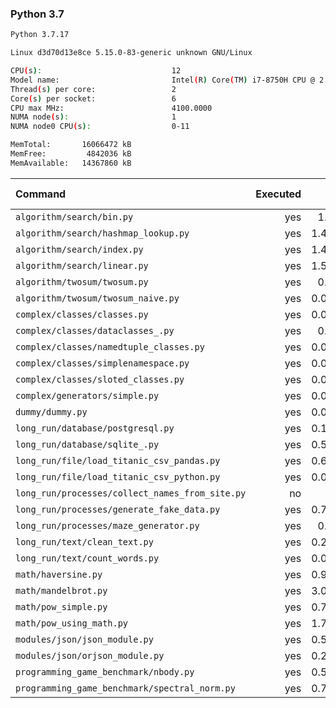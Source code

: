 ### **Python 3.7**

```bash
Python 3.7.17

Linux d3d70d13e8ce 5.15.0-83-generic unknown GNU/Linux

CPU(s):                             12
Model name:                         Intel(R) Core(TM) i7-8750H CPU @ 2.20GHz
Thread(s) per core:                 2
Core(s) per socket:                 6
CPU max MHz:                        4100.0000
NUMA node(s):                       1
NUMA node0 CPU(s):                  0-11

MemTotal:       16066472 kB
MemFree:         4842036 kB
MemAvailable:   14367860 kB
```

| Command | Executed | Mean [s] | Stddev [s] | Median [s] | Min [s] | Max [s] | Memory [MB] |
|:---|---:|---:|---:|---:|---:|---:|---:|
| `algorithm/search/bin.py` | yes | 1.4517 | 0.01146 | 1.44968 | 1.43565 | 1.46435 | 31.0067 |
| `algorithm/search/hashmap_lookup.py` | yes | 1.47857 | 0.03503 | 1.47215 | 1.43794 | 1.53152 | 30.70257 |
| `algorithm/search/index.py` | yes | 1.45982 | 0.01921 | 1.45544 | 1.43823 | 1.48922 | 30.39397 |
| `algorithm/search/linear.py` | yes | 1.52673 | 0.02203 | 1.51951 | 1.50278 | 1.5589 | 29.99442 |
| `algorithm/twosum/twosum.py` | yes | 0.0714 | 0.00049 | 0.07145 | 0.07052 | 0.07189 | 21.17355 |
| `algorithm/twosum/twosum_naive.py` | yes | 0.07085 | 0.00048 | 0.07081 | 0.07028 | 0.07153 | 21.05246 |
| `complex/classes/classes.py` | yes | 0.04236 | 0.0005 | 0.04251 | 0.0416 | 0.04289 | 21.59654 |
| `complex/classes/dataclasses_.py` | yes | 0.1085 | 0.00073 | 0.1084 | 0.10756 | 0.1095 | 21.14955 |
| `complex/classes/namedtuple_classes.py` | yes | 0.08511 | 0.00071 | 0.0851 | 0.08389 | 0.08601 | 21.37333 |
| `complex/classes/simplenamespace.py` | yes | 0.04365 | 0.00204 | 0.0426 | 0.04208 | 0.04712 | 20.94754 |
| `complex/classes/sloted_classes.py` | yes | 0.04237 | 0.00037 | 0.04245 | 0.04181 | 0.0429 | 21.26897 |
| `complex/generators/simple.py` | yes | 0.06516 | 0.00056 | 0.06488 | 0.0645 | 0.06598 | 21.53683 |
| `dummy/dummy.py` | yes | 0.02706 | 0.00044 | 0.02723 | 0.02651 | 0.02771 | 21.07924 |
| `long_run/database/postgresql.py` | yes | 0.14438 | 0.00131 | 0.14441 | 0.14309 | 0.14709 | 26.97935 |
| `long_run/database/sqlite_.py` | yes | 0.55136 | 0.00319 | 0.54995 | 0.54754 | 0.55529 | 66.50502 |
| `long_run/file/load_titanic_csv_pandas.py` | yes | 0.60201 | 0.00562 | 0.59919 | 0.59641 | 0.61151 | 64.85658 |
| `long_run/file/load_titanic_csv_python.py` | yes | 0.06886 | 0.00069 | 0.06899 | 0.06777 | 0.06981 | 21.14621 |
| `long_run/processes/collect_names_from_site.py` | no | -1 | -1 | -1 | -1 | -1 | -1 |
| `long_run/processes/generate_fake_data.py` | yes | 0.79887 | 0.0034 | 0.79984 | 0.79363 | 0.80303 | 69.93583 |
| `long_run/processes/maze_generator.py` | yes | 0.3357 | 0.03596 | 0.32526 | 0.30145 | 0.40087 | 21.94643 |
| `long_run/text/clean_text.py` | yes | 0.26952 | 0.00732 | 0.26585 | 0.26355 | 0.28408 | 21.32087 |
| `long_run/text/count_words.py` | yes | 0.08898 | 0.0029 | 0.08746 | 0.08679 | 0.09356 | 21.04632 |
| `math/haversine.py` | yes | 0.95559 | 0.0162 | 0.94871 | 0.94275 | 0.98858 | 21.10379 |
| `math/mandelbrot.py` | yes | 3.04288 | 0.0477 | 3.05285 | 2.944 | 3.10201 | 35.81752 |
| `math/pow_simple.py` | yes | 0.76355 | 0.01182 | 0.75785 | 0.75492 | 0.78525 | 20.99498 |
| `math/pow_using_math.py` | yes | 1.71215 | 0.05416 | 1.7042 | 1.63453 | 1.77674 | 21.07924 |
| `modules/json/json_module.py` | yes | 0.51007 | 0.00525 | 0.50928 | 0.50337 | 0.51722 | 22.26395 |
| `modules/json/orjson_module.py` | yes | 0.26262 | 0.00283 | 0.26168 | 0.26056 | 0.26865 | 22.48382 |
| `programming_game_benchmark/nbody.py` | yes | 0.52176 | 0.00606 | 0.52107 | 0.51589 | 0.53411 | 21.03292 |
| `programming_game_benchmark/spectral_norm.py` | yes | 0.73483 | 0.01425 | 0.73092 | 0.71855 | 0.7586 | 22.84821 |
